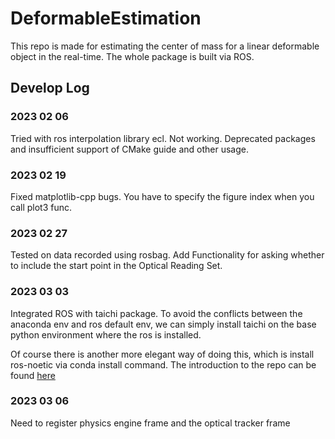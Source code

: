 # DeformableEstimation

This repo is made for estimating the center of mass for a linear deformable object in the real-time. The whole package is built via ROS.


## Develop Log
### 2023 02 06
<p>Tried with ros interpolation library ecl. Not working. Deprecated packages and insufficient support of CMake guide and other usage.</p>

### 2023 02 19
<p>
Fixed matplotlib-cpp bugs.
You have to specify the figure index when you call plot3 func.</p>

### 2023 02 27
<p>
Tested on data recorded using rosbag.
Add Functionality for asking whether to include the start point in the Optical Reading Set.</p>

### 2023 03 03
Integrated ROS with taichi package. To avoid the conflicts between the anaconda env and ros default env, we can simply install taichi on the base python environment where the ros is installed.

Of course there is another more elegant way of doing this, which is install ros-noetic via conda install command. The introduction to the repo can be found [here](https://github.com/RoboStack/ros-noetic)

### 2023 03 06
Need to register physics engine frame and the optical tracker frame